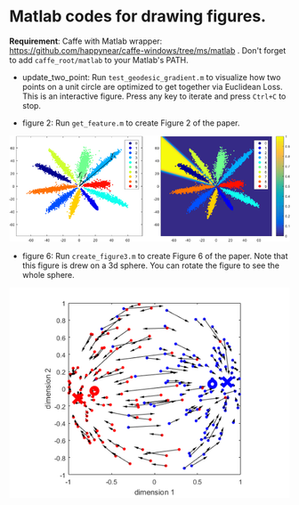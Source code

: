 # Matlab codes for drawing figures.

**Requirement**: Caffe with Matlab wrapper: https://github.com/happynear/caffe-windows/tree/ms/matlab . Don't forget to add `caffe_root/matlab` to your Matlab's PATH.

- update_two_point:  Run `test_geodesic_gradient.m` to visualize how two points on a unit circle are optimized to get together via Euclidean Loss. This is an interactive figure. Press any key to iterate and press `Ctrl+C` to stop.

- figure 2: Run `get_feature.m` to create Figure 2 of the paper. 

![figure2](figure2/figure2.png)

- figure 6: Run `create_figure3.m` to create Figure 6 of the paper. Note that this figure is drew on a 3d sphere. You can rotate the figure to see the whole sphere.

![figure6](figure6/figure6.png)

